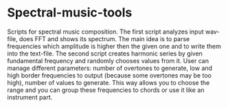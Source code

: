 # Spectral-music-tools
Scripts for spectral music composition.
The first script analyzes input wav-file, does FFT and shows its spectrum.
The main idea is to parse frequencies which amplitude is higher then the given one and to write them into the text-file.
The second script creates harmonic series by given fundamental frequency and randomly chooses values from it.
User can manage different parameters: number of overtones to generate, low and high border frequencies to output (because some overtones may be too high), number of values to generate. This way allows you to choose the range and you can group these frequencies to chords or use it like an instrument part.

